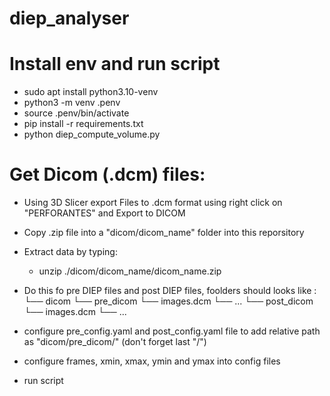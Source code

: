 # diep_analyser

# Install env and run script
- sudo apt install python3.10-venv
- python3 -m venv .penv
- source .penv/bin/activate
- pip install -r requirements.txt 
- python diep_compute_volume.py

# Get Dicom (.dcm) files:
- Using 3D Slicer export Files to .dcm format using right click on "PERFORANTES" and Export to DICOM
- Copy .zip file into a "dicom/dicom_name" folder into this reporsitory
- Extract data by typing:
    - unzip ./dicom/dicom_name/dicom_name.zip
- Do this fo pre DIEP files and post DIEP files, foolders should looks like :
    └── dicom
        └── pre_dicom
            └── images.dcm
            └── ...
        └── post_dicom
            └── images.dcm
            └── ...
    
- configure pre_config.yaml and post_config.yaml file to add relative path as "dicom/pre_dicom/" (don't forget last "/")
- configure frames, xmin, xmax, ymin and ymax into config files
- run script